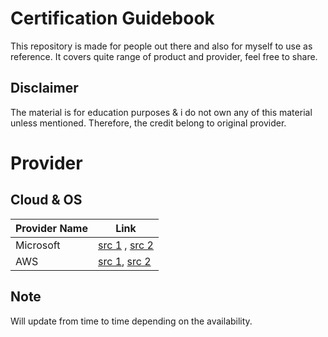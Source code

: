 # Certification Guidebook 

This repository is made for people out there and also for myself to use as reference. It covers quite range of product and provider, feel free to share. 

## Disclaimer
The material is for education purposes & i do not own any of this material unless mentioned. Therefore, the credit belong to original provider.


# Provider
## Cloud & OS
| Provider Name | Link |
| ------------- | ---- |
| Microsoft     | [src 1](https://github.com/MicrosoftLearning) , [src 2](https://www.tutorialspoint.com/microsoft_azure/index.htm) |
| AWS		| [src 1](#), [src 2](https://github.com/ACloudGuru-Resources) |


## Note
Will update from time to time depending on the availability.



